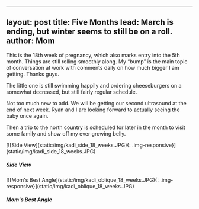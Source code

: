 ---
layout: post
title: Five Months
lead: March is ending, but winter seems to still be on a roll.
author: Mom
--

This is the 18th week of pregnancy, which also marks entry into the 5th month. Things are still rolling smoothly along. My “bump” is the main topic of conversation at work with comments daily on how much bigger I am getting. Thanks guys.

The little one is still swimming happily and ordering cheeseburgers on a somewhat decreased, but still fairly regular schedule.

Not too much new to add. We will be getting our second ultrasound at the end of next week. Ryan and I are looking forward to actually seeing the baby once again.

Then a trip to the north country is scheduled for later in the month to visit some family and show off my ever growing belly.

<div class="row">

<div class="col-md-10 col-md-offset-1">
<div class="row">

<div class="col-md-3 thumbnail" markdown="1">
[![Side View](static/img/kadi_side_18_weeks.JPG){: .img-responsive}](static/img/kadi_side_18_weeks.JPG)

<div class="caption">
<h5>Side View</h5>
</div>
</div>

<div class="col-md-3 col-md-offset-1 thumbnail" markdown="1">
[![Mom's Best Angle](static/img/kadi_oblique_18_weeks.JPG){: .img-responsive}](static/img/kadi_oblique_18_weeks.JPG)

<div class="caption">
<h5>Mom's Best Angle</h5>
</div>
</div>

</div>
</div>

</div>
